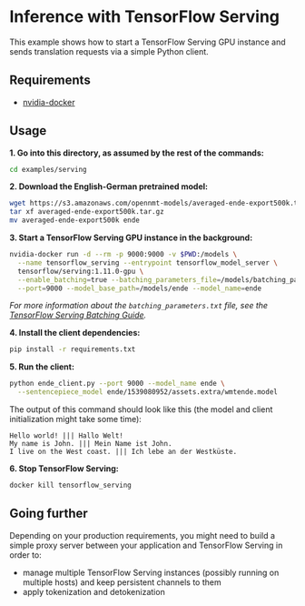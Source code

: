 # Inference with TensorFlow Serving

This example shows how to start a TensorFlow Serving GPU instance and sends translation requests via a simple Python client.

## Requirements

* [nvidia-docker](https://github.com/NVIDIA/nvidia-docker)

## Usage

**1\. Go into this directory, as assumed by the rest of the commands:**

```bash
cd examples/serving
```

**2\. Download the English-German pretrained model:**

```bash
wget https://s3.amazonaws.com/opennmt-models/averaged-ende-export500k.tar.gz
tar xf averaged-ende-export500k.tar.gz
mv averaged-ende-export500k ende
```

**3\. Start a TensorFlow Serving GPU instance in the background:**

```bash
nvidia-docker run -d --rm -p 9000:9000 -v $PWD:/models \
  --name tensorflow_serving --entrypoint tensorflow_model_server \
  tensorflow/serving:1.11.0-gpu \
  --enable_batching=true --batching_parameters_file=/models/batching_parameters.txt \
  --port=9000 --model_base_path=/models/ende --model_name=ende
```

*For more information about the `batching_parameters.txt` file, see the [TensorFlow Serving Batching Guide](https://github.com/tensorflow/serving/tree/master/tensorflow_serving/batching).*

**4\. Install the client dependencies:**

```bash
pip install -r requirements.txt
```

**5\. Run the client:**

```bash
python ende_client.py --port 9000 --model_name ende \
  --sentencepiece_model ende/1539080952/assets.extra/wmtende.model
```

The output of this command should look like this (the model and client initialization might take some time):

```text
Hello world! ||| Hallo Welt!
My name is John. ||| Mein Name ist John.
I live on the West coast. ||| Ich lebe an der Westküste.
```

**6\. Stop TensorFlow Serving:**

```bash
docker kill tensorflow_serving
```

## Going further

Depending on your production requirements, you might need to build a simple proxy server between your application and TensorFlow Serving in order to:

* manage multiple TensorFlow Serving instances (possibly running on multiple hosts) and keep persistent channels to them
* apply tokenization and detokenization
